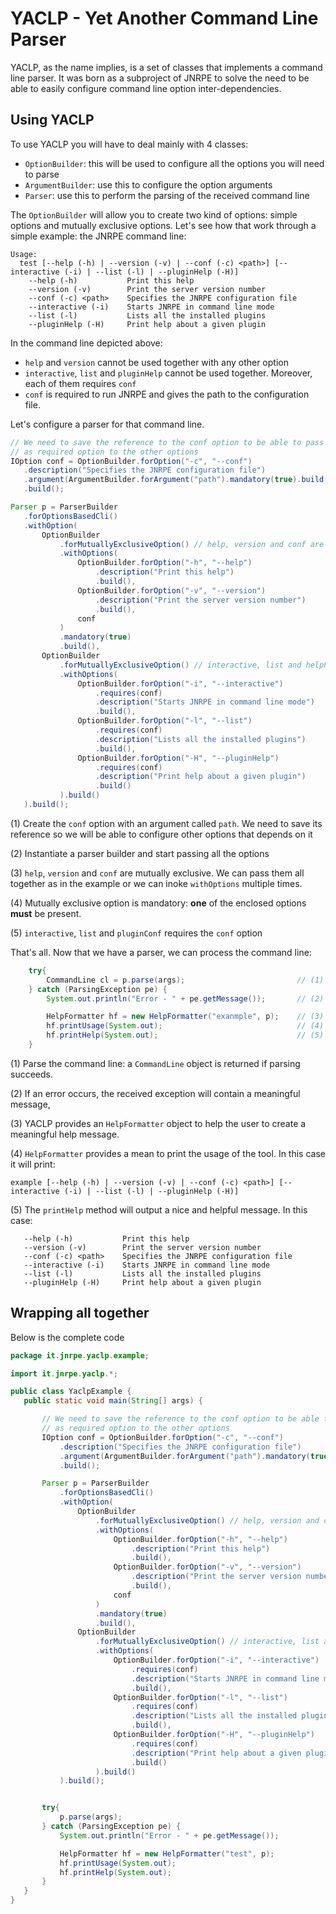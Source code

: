 # YACLP - Yet Another Command Line Parser

 YACLP, as the name implies, is a set of classes that implements a command line parser.
 It was born as a subproject of JNRPE to solve the need to be able to easily configure command line option inter-dependencies.
 
## Using YACLP

 To use YACLP you will have to deal mainly with 4 classes:
 
 * `OptionBuilder`: this will be used to configure all the options you will need to parse
 * `ArgumentBuilder`: use this to configure the option arguments
 * `Parser`: use this to perform the parsing of the received command line
 
 The `OptionBuilder` will allow you to create two kind of options: simple options and mutually exclusive options.
 Let's see how that work through a simple example: the JNRPE command line:
 
 
 ```
 Usage:
   test [--help (-h) | --version (-v) | --conf (-c) <path>] [--interactive (-i) | --list (-l) | --pluginHelp (-H)] 
     --help (-h)           Print this help 
     --version (-v)        Print the server version number 
     --conf (-c) <path>    Specifies the JNRPE configuration file 
     --interactive (-i)    Starts JNRPE in command line mode 
     --list (-l)           Lists all the installed plugins 
     --pluginHelp (-H)     Print help about a given plugin 
 ```
 
 In the command line depicted above:
 
  * `help` and `version` cannot be used together with any other option
  * `interactive`, `list` and `pluginHelp` cannot be used together. Moreover, each of them requires `conf`
  * `conf` is required to run JNRPE and gives the path to the configuration file.
  
 Let's configure a parser for that command line.
 
 ```java
// We need to save the reference to the conf option to be able to pass it
// as required option to the other options
IOption conf = OptionBuilder.forOption("-c", "--conf")                          // (1)
    .description("Specifies the JNRPE configuration file")
    .argument(ArgumentBuilder.forArgument("path").mandatory(true).build())
    .build();

Parser p = ParserBuilder
    .forOptionsBasedCli()                                                             // (2)
    .withOption(
        OptionBuilder
            .forMutuallyExclusiveOption() // help, version and conf are mutually exclusive
            .withOptions(                                                       // (3)
                OptionBuilder.forOption("-h", "--help")
                    .description("Print this help")
                    .build(),
                OptionBuilder.forOption("-v", "--version")
                    .description("Print the server version number")
                    .build(),
                conf
            )
            .mandatory(true)                                                    // (4)
            .build(),
        OptionBuilder
            .forMutuallyExclusiveOption() // interactive, list and helpPlugin are mutually exclusive
            .withOptions(
                OptionBuilder.forOption("-i", "--interactive")
                    .requires(conf)                                             // (5)
                    .description("Starts JNRPE in command line mode")
                    .build(),
                OptionBuilder.forOption("-l", "--list")
                    .requires(conf)
                    .description("Lists all the installed plugins")
                    .build(),
                OptionBuilder.forOption("-H", "--pluginHelp")
                    .requires(conf)
                    .description("Print help about a given plugin")
                    .build()
            ).build()
    ).build();
```

(1) Create the `conf` option with an argument called `path`. We need to save its reference so we will be able to 
configure other options that depends on it

(2) Instantiate a parser builder and start passing all the options

(3) `help`, `version` and `conf` are mutually exclusive. We can pass them all together as in the example or we can 
inoke `withOptions` multiple times.

(4) Mutually exclusive option is mandatory: **one** of the enclosed options **must** be present.

(5) `interactive`, `list` and `pluginConf` requires the `conf` option

That's all. Now that we have a parser, we can process the command line:

```java
    try{
        CommandLine cl = p.parse(args);                         // (1)
    } catch (ParsingException pe) {
        System.out.println("Error - " + pe.getMessage());       // (2)

        HelpFormatter hf = new HelpFormatter("exanmple", p);    // (3)
        hf.printUsage(System.out);                              // (4)
        hf.printHelp(System.out);                               // (5)
    }
```

 (1) Parse the command line: a `CommandLine` object is returned if parsing succeeds.

 (2) If an error occurs, the received exception will contain a meaningful message,

 (3) YACLP provides an `HelpFormatter` object to help the user to create a meaningful help message.
 
 (4) `HelpFormatter` provides a mean to print the usage of the tool. In this case it will print:
 
 `example [--help (-h) | --version (-v) | --conf (-c) <path>] [--interactive (-i) | --list (-l) | --pluginHelp (-H)]`
 
 (5) The `printHelp` method will output a nice and helpful message. In this case:
 
 ```
    --help (-h)           Print this help 
    --version (-v)        Print the server version number 
    --conf (-c) <path>    Specifies the JNRPE configuration file 
    --interactive (-i)    Starts JNRPE in command line mode 
    --list (-l)           Lists all the installed plugins 
    --pluginHelp (-H)     Print help about a given plugin 
 ```
 
## Wrapping all together
 
 Below is the complete code
 
 ```java
package it.jnrpe.yaclp.example;

import it.jnrpe.yaclp.*;

public class YaclpExample {
    public static void main(String[] args) {

        // We need to save the reference to the conf option to be able to pass it
        // as required option to the other options
        IOption conf = OptionBuilder.forOption("-c", "--conf")
            .description("Specifies the JNRPE configuration file")
            .argument(ArgumentBuilder.forArgument("path").mandatory(true).build())
            .build();

        Parser p = ParserBuilder
            .forOptionsBasedCli()
            .withOption(
                OptionBuilder
                    .forMutuallyExclusiveOption() // help, version and conf are mutually exclusive
                    .withOptions(
                        OptionBuilder.forOption("-h", "--help")
                            .description("Print this help")
                            .build(),
                        OptionBuilder.forOption("-v", "--version")
                            .description("Print the server version number")
                            .build(),
                        conf
                    )
                    .mandatory(true)
                    .build(),
                OptionBuilder
                    .forMutuallyExclusiveOption() // interactive, list and helpPlugin are mutually exclusive
                    .withOptions(
                        OptionBuilder.forOption("-i", "--interactive")
                            .requires(conf)
                            .description("Starts JNRPE in command line mode")
                            .build(),
                        OptionBuilder.forOption("-l", "--list")
                            .requires(conf)
                            .description("Lists all the installed plugins")
                            .build(),
                        OptionBuilder.forOption("-H", "--pluginHelp")
                            .requires(conf)
                            .description("Print help about a given plugin")
                            .build()
                    ).build()
            ).build();


        try{
            p.parse(args);
        } catch (ParsingException pe) {
            System.out.println("Error - " + pe.getMessage());

            HelpFormatter hf = new HelpFormatter("test", p);
            hf.printUsage(System.out);
            hf.printHelp(System.out);
        }
    }
}
```